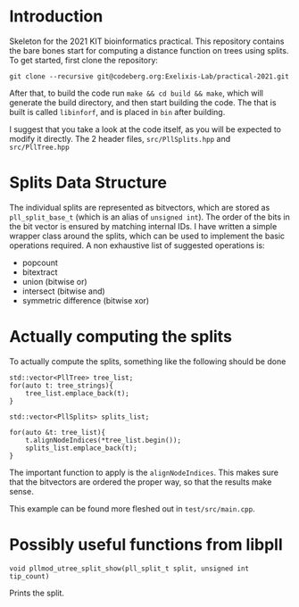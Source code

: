 # Introduction

Skeleton for the 2021 KIT bioinformatics practical. This repository contains the bare bones start for computing a
distance function on trees using splits. To get started, first clone the repository:

```
git clone --recursive git@codeberg.org:Exelixis-Lab/practical-2021.git
```

After that, to build the code run `make && cd build && make`, which will generate the build directory, and then start
building the code. The that is built is called `libinforf`, and is placed in `bin` after building.

I suggest that you take a look at the code itself, as you will be expected to modify it directly. The 2 header files,
`src/PllSplits.hpp` and `src/PllTree.hpp` 

# Splits Data Structure

The individual splits are represented as bitvectors, which are stored as `pll_split_base_t` (which is an alias of
`unsigned int`). The order of the bits in the bit vector is ensured by matching internal IDs. I have written a simple
wrapper class around the splits, which can be used to implement the basic operations required. A non exhaustive list of
suggested operations is:

- popcount
- bitextract
- union (bitwise or)
- intersect (bitwise and)
- symmetric difference (bitwise xor)

# Actually computing the splits

To actually compute the splits, something like the following should be done

```
std::vector<PllTree> tree_list;
for(auto t: tree_strings){
    tree_list.emplace_back(t);
}

std::vector<PllSplits> splits_list;

for(auto &t: tree_list){
    t.alignNodeIndices(*tree_list.begin());
    splits_list.emplace_back(t);
}
```

The important function to apply is the `alignNodeIndices`. This makes sure that the bitvectors are ordered the proper
way, so that the results make sense.

This example can be found more fleshed out in `test/src/main.cpp`.

# Possibly useful functions from libpll

```
void pllmod_utree_split_show(pll_split_t split, unsigned int tip_count)
```

Prints the split.
